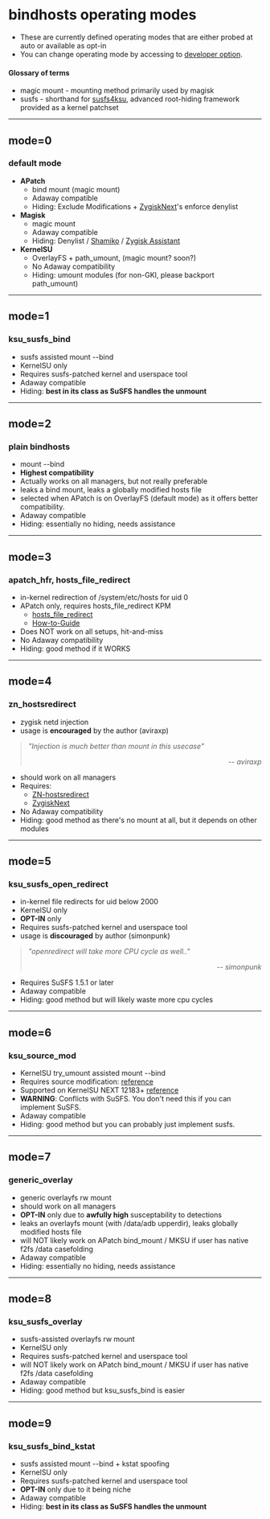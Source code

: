 # bindhosts operating modes
- These are currently defined operating modes that are either probed at auto or available as opt-in
- You can change operating mode by accessing to [developer option](https://github.com/bindhosts/bindhosts/issues/10#issue-2703531116).

#### Glossary of terms
 - magic mount - mounting method primarily used by magisk
 - susfs - shorthand for [susfs4ksu](https://gitlab.com/simonpunk/susfs4ksu), advanced root-hiding framework provided as a kernel patchset

---

## mode=0
### default mode
 - **APatch** 
   - bind mount (magic mount)
   - Adaway compatible
   - Hiding: Exclude Modifications + [ZygiskNext](https://github.com/Dr-TSNG/ZygiskNext)'s enforce denylist
 - **Magisk** 
   - magic mount  
   - Adaway compatible  
   - Hiding: Denylist / [Shamiko](https://github.com/LSPosed/LSPosed.github.io/releases) / [Zygisk Assistant](https://github.com/snake-4/Zygisk-Assistant)  
 - **KernelSU** 
   - OverlayFS + path_umount, (magic mount? soon?)
   - No Adaway compatibility  
   - Hiding: umount modules (for non-GKI, please backport path_umount)

---

## mode=1
### ksu_susfs_bind
- susfs assisted mount --bind
- KernelSU only  
- Requires susfs-patched kernel and userspace tool  
- Adaway compatible  
- Hiding: **best in its class as SuSFS handles the unmount**

---

## mode=2
### plain bindhosts
- mount --bind
- **Highest compatibility**
- Actually works on all managers, but not really preferable
- leaks a bind mount, leaks a globally modified hosts file  
- selected when APatch is on OverlayFS (default mode) as it offers better compatibility.
- Adaway compatible
- Hiding: essentially no hiding, needs assistance

---

## mode=3
### apatch_hfr, hosts_file_redirect
- in-kernel redirection of /system/etc/hosts for uid 0
- APatch only, requires hosts_file_redirect KPM  
  - [hosts_file_redirect](https://github.com/AndroidPatch/kpm/blob/main/src/hosts_file_redirect/)  
  - [How-to-Guide](https://github.com/bindhosts/bindhosts/issues/3)
- Does NOT work on all setups, hit-and-miss  
- No Adaway compatibility  
- Hiding: good method if it WORKS

---

## mode=4
### zn_hostsredirect
- zygisk netd injection
- usage is **encouraged** by the author (aviraxp)
> *"Injection is much better than mount in this usecase"* <div align="right"><em>-- aviraxp</em></div>
- should work on all managers  
- Requires:  
  - [ZN-hostsredirect](https://github.com/aviraxp/ZN-hostsredirect)  
  - [ZygiskNext](https://github.com/Dr-TSNG/ZygiskNext)  
- No Adaway compatibility  
- Hiding: good method as there's no mount at all, but it depends on other modules

---

## mode=5
### ksu_susfs_open_redirect
- in-kernel file redirects for uid below 2000
- KernelSU only 
- **OPT-IN** only 
- Requires susfs-patched kernel and userspace tool  
- usage is **discouraged** by author (simonpunk)
> *"openredirect will take more CPU cycle as well.."* <div align="right"><em>-- simonpunk</em></div>
- Requires SuSFS 1.5.1 or later  
- Adaway compatible
- Hiding: good method but will likely waste more cpu cycles

---

## mode=6
### ksu_source_mod
- KernelSU try_umount assisted mount --bind
- Requires source modification: [reference](https://github.com/tiann/KernelSU/commit/2b2b0733d7c57324b742c017c302fc2c411fe0eb)  
- Supported on KernelSU NEXT 12183+ [reference](https://github.com/rifsxd/KernelSU-Next/commit/9f30b48e559fb5ddfd088c933af147714841d673)
- **WARNING**: Conflicts with SuSFS. You don't need this if you can implement SuSFS.
- Adaway compatible
- Hiding: good method but you can probably just implement susfs.

---

## mode=7
### generic_overlay
- generic overlayfs rw mount
- should work on all managers  
- **OPT-IN** only due to **awfully high** susceptability to detections
- leaks an overlayfs mount (with /data/adb upperdir), leaks globally modified hosts file
- will NOT likely work on APatch bind_mount / MKSU if user has native f2fs /data casefolding
- Adaway compatible
- Hiding: essentially no hiding, needs assistance

---

## mode=8
### ksu_susfs_overlay
- susfs-assisted overlayfs rw mount
- KernelSU only  
- Requires susfs-patched kernel and userspace tool
- will NOT likely work on APatch bind_mount / MKSU if user has native f2fs /data casefolding
- Adaway compatible
- Hiding: good method but ksu_susfs_bind is easier

---

## mode=9
### ksu_susfs_bind_kstat
- susfs assisted mount --bind + kstat spoofing
- KernelSU only  
- Requires susfs-patched kernel and userspace tool  
- **OPT-IN** only due to it being niche
- Adaway compatible  
- Hiding: **best in its class as SuSFS handles the unmount**

